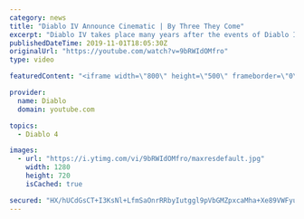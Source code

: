 ```yaml
---
category: news
title: "Diablo IV Announce Cinematic | By Three They Come"
excerpt: "Diablo IV takes place many years after the events of Diablo III, after millions have been slaughtered by the actions of the High Heavens and Burning Hells alike."
publishedDateTime: 2019-11-01T18:05:30Z
originalUrl: "https://youtube.com/watch?v=9bRWIdOMfro"
type: video

featuredContent: "<iframe width=\"800\" height=\"500\" frameborder=\"0\" src=\"https://www.youtube.com/embed/9bRWIdOMfro\" allow=\"accelerometer; autoplay; encrypted-media; gyroscope; picture-in-picture\" allowfullscreen></iframe>"

provider:
  name: Diablo
  domain: youtube.com

topics:
  - Diablo 4

images:
  - url: "https://i.ytimg.com/vi/9bRWIdOMfro/maxresdefault.jpg"
    width: 1280
    height: 720
    isCached: true

secured: "HX/hUCdGsCT+I3KsNl+LfmSaOnrRRbyIutggl9pVbGMZpxcaMha+Xe89VWFyunIBc+g5CODrXnCLj2sMXxaIHqwXJnKXuP057vWqZc5LFVgOQJPLc/L0VV/b+PiWF5EA/iNfvbhjwR/cCIKuLX7PPOAxTOe0163U2hY+HHQrLEJc7W+YE5rXcQ51oBsDxXVt8FyMo8thfusv80XJ24aMAg6ObCCBrOm2JgmoXvWtOXyrjnY+Ki9m1cm2KrIF5UpifGXpj4gLLH6Hde1obzqxrNC6GDHYXx87BmCNH9eYktpfJN1Xvjz7uk2jH5RwHixGK4lBsETZ4iXdvyzooj2zHYOQPcBxO5kGdCOxoB3pqQsJQkVOaLYkTVNZfbX7ji0ye0L10vnbBGYc6+pGRFBzH+7+wxAgIf0WJTbnS09mjEcePURWIjjw03cWX6TZ7gb7;eg2mHPlPa/7TII7GtU6tUw=="
---
```


